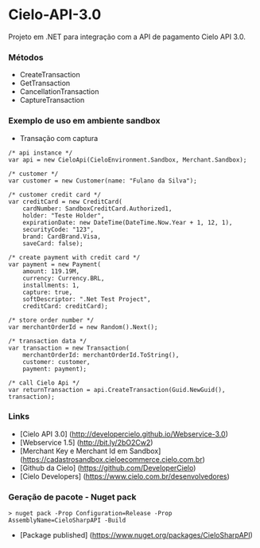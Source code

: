 # Cielo-API-3.0

Projeto em .NET para integração com a API de pagamento Cielo API 3.0.

### Métodos

- CreateTransaction
- GetTransaction
- CancellationTransaction
- CaptureTransaction

### Exemplo de uso em ambiente sandbox
- Transação com captura
```
/* api instance */
var api = new CieloApi(CieloEnvironment.Sandbox, Merchant.Sandbox);

/* customer */
var customer = new Customer(name: "Fulano da Silva");

/* customer credit card */
var creditCard = new CreditCard(
    cardNumber: SandboxCreditCard.Authorized1, 
    holder: "Teste Holder", 
    expirationDate: new DateTime(DateTime.Now.Year + 1, 12, 1), 
    securityCode: "123", 
    brand: CardBrand.Visa,
    saveCard: false);

/* create payment with credit card */
var payment = new Payment(
    amount: 119.19M, 
    currency: Currency.BRL, 
    installments: 1, 
    capture: true, 
    softDescriptor: ".Net Test Project", 
    creditCard: creditCard);

/* store order number */
var merchantOrderId = new Random().Next();

/* transaction data */
var transaction = new Transaction(
    merchantOrderId: merchantOrderId.ToString(), 
    customer: customer, 
    payment: payment);

/* call Cielo Api */
var returnTransaction = api.CreateTransaction(Guid.NewGuid(), transaction);
```

### Links
* [Cielo API 3.0] (http://developercielo.github.io/Webservice-3.0)
* [Webservice 1.5] (http://bit.ly/2bO2Cw2)
* [Merchant Key e Merchant Id em Sandbox] (https://cadastrosandbox.cieloecommerce.cielo.com.br)
* [Github da Cielo] (https://github.com/DeveloperCielo)
* [Cielo Developers] (https://www.cielo.com.br/desenvolvedores)

### Geração de pacote - Nuget pack
``` 
> nuget pack -Prop Configuration=Release -Prop AssemblyName=CieloSharpAPI -Build
```
* [Package published] (https://www.nuget.org/packages/CieloSharpAPI)
